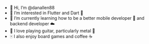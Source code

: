- 👋 Hi, I’m @danallen88
- 👀 I’m interested in Flutter and Dart 🎯
- 🌱 I’m currently learning how to be a better mobile developer 📱 and backend developer ☁️
- 🎸 I love playing guitar, particularly metal 🤘
- 🀄 I also enjoy board games and coffee ☕

<!---
danallen88/danallen88 is a ✨ special ✨ repository because its `README.md` (this file) appears on your GitHub profile.
You can click the Preview link to take a look at your changes.
--->
